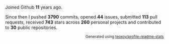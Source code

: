 Joined Github **11** years ago.

Since then I pushed **3790** commits, opened **44** issues, submitted **113** pull requests, received **743** stars across **260** personal projects and contributed to **30** public repositories.

<p align="right"><sub>Generated using <a href="https://github.com/marketplace/actions/profile-readme-stats">teoxoy/profile-readme-stats</a></sub></p>
